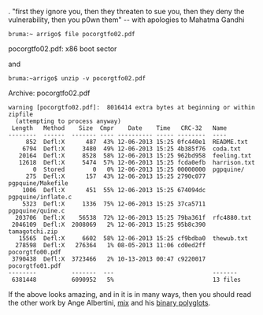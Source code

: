 . "first they ignore you, then they threaten to sue you, then they deny the vulnerability, then you p0wn them" -- with apologies to Mahatma Gandhi

`bruma:~ arrigo$ file pocorgtfo02.pdf` 

pocorgtfo02.pdf: x86 boot sector

and

`bruma:~arrigo$ unzip -v pocorgtfo02.pdf`

Archive:  pocorgtfo02.pdf

```
warning [pocorgtfo02.pdf]:  8016414 extra bytes at beginning or within zipfile
  (attempting to process anyway)
 Length   Method    Size  Cmpr    Date    Time   CRC-32   Name
--------  ------  ------- ---- ---------- ----- --------  ----
     852  Defl:X      487  43% 12-06-2013 15:25 0fc440e1  README.txt
    6794  Defl:X     3480  49% 12-06-2013 15:25 4b385f76  coda.txt
   20164  Defl:X     8528  58% 12-06-2013 15:25 962bd958  feeling.txt
   12618  Defl:X     5474  57% 12-06-2013 15:25 fcda0efb  harrison.txt
       0  Stored        0   0% 12-06-2013 15:25 00000000  pgpquine/
     275  Defl:X      157  43% 12-06-2013 15:25 2790c077  pgpquine/Makefile
    1006  Defl:X      451  55% 12-06-2013 15:25 674094dc  pgpquine/inflate.c
    5323  Defl:X     1336  75% 12-06-2013 15:25 37ca5711  pgpquine/quine.c
  203706  Defl:X    56538  72% 12-06-2013 15:25 79ba361f  rfc4880.txt
 2046109  Defl:X  2008069   2% 12-06-2013 15:25 95b8c390  tamagotchi.zip
   15565  Defl:X     6602  58% 12-06-2013 15:25 cf9bdba0  thewub.txt
  278598  Defl:X   276364   1% 08-05-2013 11:06 cd0ed2ff  pocorgtfo00.pdf
 3790438  Defl:X  3723466   2% 10-13-2013 00:47 c9220017  pocorgtfo01.pdf
--------          -------  ---                            -------
 6381448          6090952   5%                            13 files
```

If the above looks amazing, and in it is in many ways, then you should read the other work by Ange Albertini, [mix](https://code.google.com/p/corkami/wiki/mix) and his [binary polyglots](https://code.google.com/p/corkami/).
